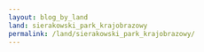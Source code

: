 ```yaml
---
layout: blog_by_land
land: sierakowski_park_krajobrazowy
permalink: /land/sierakowski_park_krajobrazowy/
---
```

